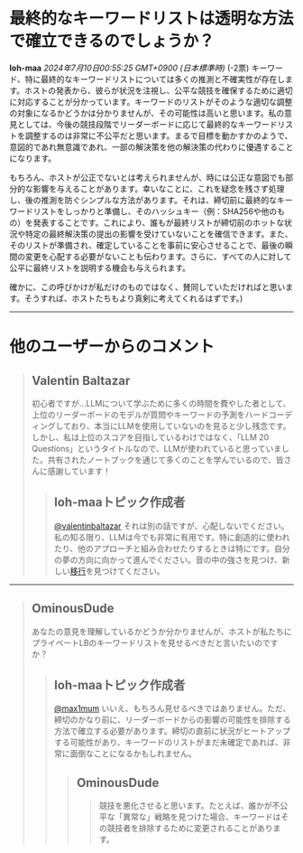 # 最終的なキーワードリストは透明な方法で確立できるのでしょうか？
**loh-maa** *2024年7月10日00:55:25 GMT+0900 (日本標準時)* (-2票)
キーワード、特に最終的なキーワードリストについては多くの推測と不確実性が存在します。ホストの発表から、彼らが状況を注視し、公平な競技を確保するために適切に対応することが分かっています。キーワードのリストがそのような適切な調整の対象になるかどうかは分かりませんが、その可能性は高いと思います。私の意見としては、今後の競技段階でリーダーボードに応じて最終的なキーワードリストを調整するのは非常に不公平だと思います。まるで目標を動かすかのようで、意図的であれ無意識であれ、一部の解決策を他の解決策の代わりに優遇することになります。

もちろん、ホストが公正でないとは考えられませんが、時には公正な意図でも部分的な影響を与えることがあります。幸いなことに、これを疑念を残さず処理し、後の推測を防ぐシンプルな方法があります。それは、締切前に最終的なキーワードリストをしっかりと準備し、そのハッシュキー（例：SHA256や他のもの）を発表することです。これにより、誰もが最終リストが締切前のホットな状況や特定の最終解決策の提出の影響を受けていないことを確信できます。また、そのリストが準備され、確定していることを事前に安心させることで、最後の瞬間の変更を心配する必要がないことも伝わります。さらに、すべての人に対して公平に最終リストを説明する機会も与えられます。

確かに、この呼びかけが私だけのものではなく、賛同していただければと思います。そうすれば、ホストたちもより真剣に考えてくれるはずです。)

---
# 他のユーザーからのコメント
> ## Valentin Baltazar
> 
> 初心者ですが…LLMについて学ぶために多くの時間を費やした者として、上位のリーダーボードのモデルが質問やキーワードの予測をハードコーディングしており、本当にLLMを使用していないのを見ると少し残念です。しかし、私は上位のスコアを目指しているわけではなく、「LLM 20 Questions」というタイトルなので、LLMが使われていると思っていました。共有されたノートブックを通じて多くのことを学んでいるので、皆さんに感謝しています！
>
> > ## loh-maaトピック作成者
> > 
> > [@valentinbaltazar](https://www.kaggle.com/valentinbaltazar) それは別の話ですが、心配しないでください。私の知る限り、LLMは今でも非常に有用です。特に創造的に使われたり、他のアプローチと組み合わせたりするときは特にです。自分の夢の方向に向かって進んでください。音の中の強さを見つけ、新しい[移行](https://www.youtube.com/watch?v=rqdrtzCaSHw)を見つけてください。
> > 
> > 
---
> ## OminousDude
> 
> あなたの意見を理解しているかどうか分かりませんが、ホストが私たちにプライベートLBのキーワードリストを見せるべきだと言いたいのですか？
> 
> > ## loh-maaトピック作成者
> > 
> > [@max1mum](https://www.kaggle.com/max1mum) いいえ、もちろん見せるべきではありません。ただ、締切のかなり前に、リーダーボードからの影響の可能性を排除する方法で確立する必要があります。締切の直前に状況がヒートアップする可能性があり、キーワードのリストがまだ未確定であれば、非常に面倒なことになるかもしれません。
> >
> > > ## OminousDude
> > > > 競技を悪化させると思います。たとえば、誰かが不公平な「異常な」戦略を見つけた場合、キーワードはその競技者を排除するために変更されることがあります。
> > > >
